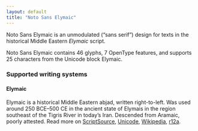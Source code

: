 ```yaml
---
layout: default
title: "Noto Sans Elymaic"
---
```

Noto Sans Elymaic is an unmodulated (“sans serif”) design for texts in the historical Middle Eastern _Elymaic_ script. 

Noto Sans Elymaic contains 46 glyphs, 7 OpenType features, and supports 25 characters from the Unicode block Elymaic.


### Supported writing systems


#### Elymaic

Elymaic is a historical Middle Eastern abjad, written right-to-left. Was used around 250 BCE–500 CE in the ancient state of Elymais in the region southeast of the Tigris River in today’s Iran. Descended from Aramaic, poorly attested. Read more on [ScriptSource](https://scriptsource.org/scr/Elym), [Unicode](https://www.unicode.org/versions/Unicode13.0.0/ch10.pdf#G41970), [Wikipedia](https://en.wikipedia.org/wiki/ISO_15924:Elym), [r12a](https://r12a.github.io/scripts/links?iso=Elym).

